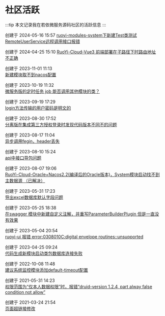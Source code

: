 # 社区活跃

:::tip 本文记录我在若依微服务源码社区的活跃信息
:::


创建于  2024-05-16 15:57
[ruoyi-modules-system下新建Test类测试RemoteUserService远程调用接口报错](https://gitee.com/y_project/RuoYi-Cloud/issues/I9PUBZ#note_27616502)

创建于  2024-04-25 15:10
[RuoYi-Cloud-Vue3 前端部署在子路径下时路由地址不正确](https://gitee.com/y_project/RuoYi-Cloud/issues/I9JL5W)

创建于  2023-11-01 11:13  
[新建模块取不到nacos配置](https://gitee.com/y_project/RuoYi-Cloud/issues/I8CNGI)  
  
创建于  2023-10-19 11:32  
[微服务版的定时任务 job 能否调用其他模块的类？](https://gitee.com/y_project/RuoYi-Cloud/issues/I899B0)  
  
创建于  2023-09-19 17:29  
[login方法传输的用户密码是明文的](https://gitee.com/y_project/RuoYi-Cloud/issues/I82OMI)

创建于  2023-08-30 17:52  
[分离版在集成第三方授权登录时发现代码版本不同不的问题](https://gitee.com/y_project/RuoYi-Vue/issues/I7X93Y)

创建于  2023-08-17 11:04  
[异步调用fegin，header丢失](https://gitee.com/y_project/RuoYi-Cloud/issues/I7TVY7)

创建于  2023-08-10 15:24  
[api中接口导包问题](https://gitee.com/y_project/RuoYi-Cloud/issues/I7S6QT)

创建于  2023-08-07 19:06  
[RuoYi-Cloud-Oracle+Nacos2.2(编译后的Oracle版本)，System模块启动找不到主数据源 （已解决）](https://gitee.com/y_project/RuoYi-Cloud/issues/I7R8LL)

创建于  2023-05-31 17:23  
[导出excel数据库默认字段问题](https://gitee.com/y_project/RuoYi-Cloud/issues/I79U8H)  

创建于  2023-05-25 18:38  
[在swagger 模块中新建自定义注解，并重写ParameterBuilderPlugin 但是一直没有效果](https://gitee.com/y_project/RuoYi-Cloud/issues/I78E72)

创建于  2023-05-04 20:54  
[ruoyi-ui 报错 error:0308010C:digital envelope routines::unsupported](https://gitee.com/y_project/RuoYi-Cloud/issues/I70BR3)

创建于  2023-04-25 09:24  
[代码生成新模块启动类包数据库连接失败](https://gitee.com/y_project/RuoYi-Cloud/issues/I6YKVY)

创建于  2022-10-08 11:48  
[建议系统监控模块添加default-timeout配置](https://gitee.com/y_project/RuoYi-Cloud/issues/I5UEEI)  
  
创建于  2021-05-31 14:23  
[权限范围为“仅本人数据权限”时，报错“druid-version 1.2.4, part alway false condition not allow”](https://gitee.com/y_project/RuoYi-Cloud/issues/I3TMKJ)  
  

  

  
 
  
[]()

[]()








创建于 2021-03-24 21:54  
[页面超链接修改](https://gitee.com/y_project/RuoYi-Cloud/pulls/55)